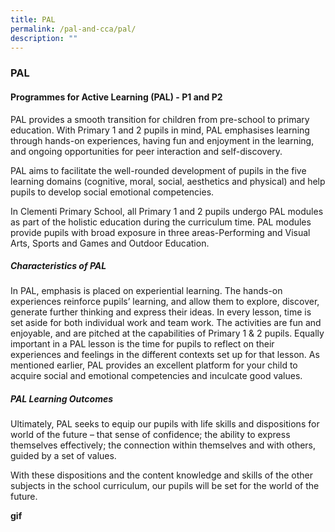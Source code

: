 ```yaml
---
title: PAL
permalink: /pal-and-cca/pal/
description: ""
---
```

### PAL

#### Programmes for Active Learning (PAL) - P1 and P2

PAL provides a smooth transition for children from pre-school to primary education. With Primary 1 and 2 pupils in mind, PAL emphasises learning through hands-on experiences, having fun and enjoyment in the learning, and ongoing opportunities for peer interaction and self-discovery.

PAL aims to facilitate the well-rounded development of pupils in the five learning domains (cognitive, moral, social, aesthetics and physical) and help pupils to develop social emotional competencies.

In Clementi Primary School, all Primary 1 and 2 pupils undergo PAL modules as part of the holistic education during the curriculum time. PAL modules provide pupils with broad exposure in three areas-Performing and Visual Arts, Sports and Games and Outdoor Education.

##### Characteristics of PAL
In PAL, emphasis is placed on experiential learning. The hands-on experiences reinforce pupils’ learning, and allow them to explore, discover, generate further thinking and express their ideas. In every lesson, time is set aside for both individual work and team work. The activities are fun and enjoyable, and are pitched at the capabilities of Primary 1 & 2 pupils. Equally important in a PAL lesson is the time for pupils to reflect on their experiences and feelings in the different contexts set up for that lesson. As mentioned earlier, PAL provides an excellent platform for your child to acquire social and emotional competencies and inculcate good values.

##### PAL Learning Outcomes
Ultimately, PAL seeks to equip our pupils with life skills and dispositions for world of the future – that sense of confidence; the ability to express themselves effectively; the connection within themselves and with others, guided by a set of values.

With these dispositions and the content knowledge and skills of the other subjects in the school curriculum, our pupils will be set for the world of the future.

**gif**